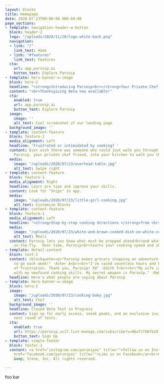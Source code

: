 ```yaml
---
layout: blocks
title: Homepage
date: 2020-07-23T00:00:00.000-04:00
page_sections:
- template: navigation-header-w-button
  block: header-2
  logo: "/uploads/2020/11/20/logo-white-back.png"
  navigation:
  - link: "/"
    link_text: Home
  - link: "#features"
    link_text: Features
  cta:
    url: app.parsnip.ai
    button_text: Explore Parsnip
- template: hero-banner-w-image
  block: hero-2
  headline: "<strong>Introducing Parsnip<br></strong>Your Private Chef Cooking Companion™"
  content: "<br>Thanksgiving Beta now available!"
  cta:
    enabled: true
    url: app.parsnip.ai
    button_text: Explore Parsnip
  image:
    image: ''
    alt_text: Cool screenshot of our landing page
  background_image: ''
- template: content-feature
  block: feature-1
  media_alignment: Left
  headline: 'Frustrated or intimidated by cooking? '
  content: Ever wish there was someone who could just walk you through it? Invite
    Parsnip, your private chef friend, into your kitchen to walk you through recipes!
  media:
    image: "/uploads/2020/07/23/overhead-table.jpg"
    alt_text: Swipe right
- template: content-feature
  block: feature-1
  media_alignment: Right
  headline: Learn pro tips and improve your skills.
  content: Look for "Snips" in app.
  media:
    image: "/uploads/2020/07/23/little-girl-cooking.jpg"
    alt_text: Customize Blocks
- template: content-feature
  block: feature-1
  media_alignment: Left
  headline: "<strong>Step-by-step cooking directions </strong>from <br>multiple recipes"
  media:
    image: "/uploads/2020/07/23/white-and-brown-cooked-dish-on-white-ceramic-bowls-958545.jpg"
    alt_text: Meals
  content: Parsnip lets you know what must be prepped ahead<br>and what can be done
    on-the-fly.  Over time, Parsnip<br>learns your cooking speed and skill level.
- template: detail-content
  block: text-1
  content: <blockquote><p>"Parsnip makes grocery shopping an adventure. I can't wait
    to go each week!" -Asher A<br><br>"I've saved countless hours and bypassed loads
    of frustration. Thank you, Parsnip! XO" -Edith T<br><br>"My wife is impressed
    with my newfound cooking skills. My secret weapon is Parsnip." -Robert K<br></p></blockquote>
  headline: Here's what people are saying about Parsnip
- template: hero-banner-w-image
  block: hero-2
  image:
    image: "/uploads/2020/07/23/cooking-baby.jpg"
    alt_text: Chef
  background_image: ''
  headline: Closed Beta Test in Progress
  content: Sign up for early access, sneak peaks, and an exclusive invitation to our
    next round of tests.
  cta:
    enabled: true
    url: https://parsnip.us17.list-manage.com/subscribe?u=06af1f007b3d71a0cfad78326&id=8ce2690158
    button_text: Sign Up
- template: simple-footer
  block: footer-1
  content: <a href="instagram.com/parsnipai" title="">Follow us on Instagram</a><br><a
    href="facebook.com/parsnipai" title="">Like us on Facebook</a><br>© 2020 Seed
    &amp; Stone, Inc. All rights reserved.

---
```

foo bar
